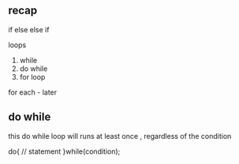## recap 

if else 
else if 

loops 
1. while 
2. do while 
3. for loop 

for each - later


## do while 
this do while loop will runs at least once , regardless of the condition 

do{
// statement 
}while(condition);







